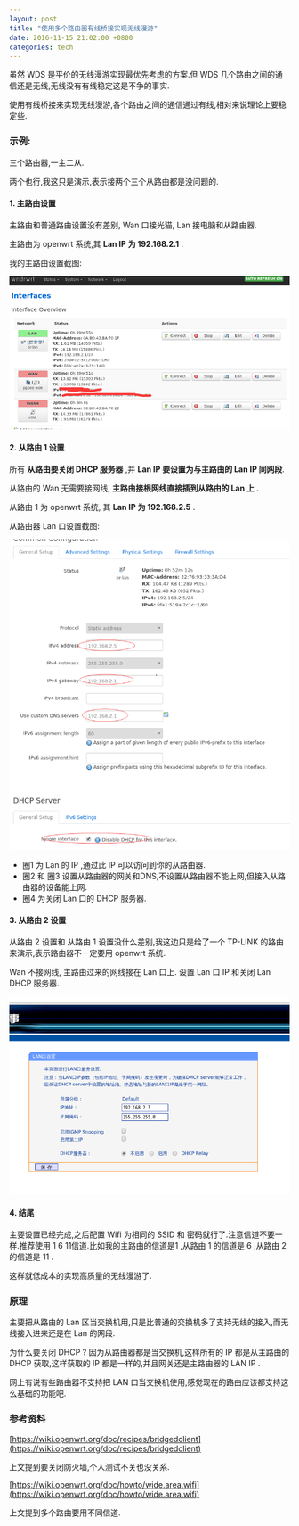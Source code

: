 ```yaml
---
layout: post
title: "使用多个路由器有线桥接实现无线漫游"
date: 2016-11-15 21:02:00 +0800
categories: tech
---
```


虽然 WDS 是平价的无线漫游实现最优先考虑的方案.但 WDS 几个路由之间的通信还是无线,无线没有有线稳定这是不争的事实.

使用有线桥接来实现无线漫游,各个路由之间的通信通过有线,相对来说理论上要稳定些.


### 示例:

三个路由器,一主二从.

两个也行,我这只是演示,表示接两个三个从路由都是没问题的.

#### 1. 主路由设置

主路由和普通路由设置没有差别, Wan 口接光猫, Lan 接电脑和从路由器.

主路由为 openwrt 系统,其 **Lan IP 为 192.168.2.1** .

我的主路由设置截图:

![master router](/images/wireless-roaming/20161115211142.png )

#### 2. 从路由 1 设置

所有 **从路由要关闭 DHCP 服务器** ,并 **Lan IP 要设置为与主路由的 Lan IP 同网段**.

从路由的 Wan 无需要接网线, **主路由接根网线直接插到从路由的 Lan 上** .

从路由 1 为 openwrt 系统, 其 **Lan IP 为 192.168.2.5** .

从路由器 Lan 口设置截图:

![slave router 1](/images/wireless-roaming/20161115213034.png )

* 圈1 为 Lan 的 IP ,通过此 IP 可以访问到你的从路由器.
* 圈2 和 圈3 设置从路由器的网关和DNS,不设置从路由器不能上网,但接入从路由器的设备能上网.
* 圈4 为关闭 Lan 口的 DHCP 服务器.

#### 3. 从路由 2 设置

从路由 2 设置和 从路由 1 设置没什么差别,我这边只是给了一个 TP-LINK 的路由来演示,表示路由器不一定要用 openwrt 系统.

Wan 不接网线, 主路由过来的网线接在 Lan 口上. 设置 Lan 口 IP 和关闭 Lan DHCP 服务器.

![slave router 2](/images/wireless-roaming/20161115213821.png )

#### 4. 结尾

主要设置已经完成,之后配置 Wifi 为相同的 SSID 和 密码就行了.注意信道不要一样.推荐使用 1 6 11信道.比如我的主路由的信道是1 ,从路由 1 的信道是 6 ,从路由 2 的信道是 11 .

这样就低成本的实现高质量的无线漫游了.


### 原理

主要把从路由的 Lan 区当交换机用,只是比普通的交换机多了支持无线的接入,而无线接入进来还是在 Lan 的网段.

为什么要关闭 DHCP ? 因为从路由器都是当交换机,这样所有的 IP 都是从主路由的 DHCP 获取,这样获取的 IP 都是一样的,并且网关还是主路由器的 LAN IP .

网上有说有些路由器不支持把 LAN 口当交换机使用,感觉现在的路由应该都支持这么基础的功能吧.

###  参考资料

[https://wiki.openwrt.org/doc/recipes/bridgedclient](https://wiki.openwrt.org/doc/recipes/bridgedclient)

上文提到要关闭防火墙,个人测试不关也没关系.

[https://wiki.openwrt.org/doc/howto/wide.area.wifi](https://wiki.openwrt.org/doc/howto/wide.area.wifi)

上文提到多个路由要用不同信道.
